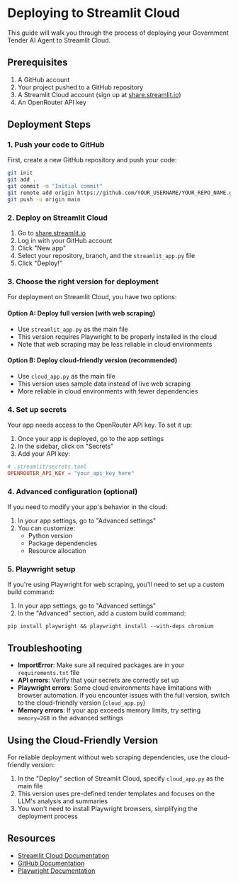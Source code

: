 # Deploying to Streamlit Cloud

This guide will walk you through the process of deploying your Government Tender AI Agent to Streamlit Cloud.

## Prerequisites

1. A GitHub account
2. Your project pushed to a GitHub repository
3. A Streamlit Cloud account (sign up at [share.streamlit.io](https://share.streamlit.io/))
4. An OpenRouter API key

## Deployment Steps

### 1. Push your code to GitHub

First, create a new GitHub repository and push your code:

```bash
git init
git add .
git commit -m "Initial commit"
git remote add origin https://github.com/YOUR_USERNAME/YOUR_REPO_NAME.git
git push -u origin main
```

### 2. Deploy on Streamlit Cloud

1. Go to [share.streamlit.io](https://share.streamlit.io/)
2. Log in with your GitHub account
3. Click "New app"
4. Select your repository, branch, and the `streamlit_app.py` file
5. Click "Deploy!"

### 3. Choose the right version for deployment

For deployment on Streamlit Cloud, you have two options:

#### Option A: Deploy full version (with web scraping)
- Use `streamlit_app.py` as the main file
- This version requires Playwright to be properly installed in the cloud
- Note that web scraping may be less reliable in cloud environments

#### Option B: Deploy cloud-friendly version (recommended)
- Use `cloud_app.py` as the main file
- This version uses sample data instead of live web scraping
- More reliable in cloud environments with fewer dependencies

### 4. Set up secrets

Your app needs access to the OpenRouter API key. To set it up:

1. Once your app is deployed, go to the app settings
2. In the sidebar, click on "Secrets"
3. Add your API key:

```toml
# .streamlit/secrets.toml
OPENROUTER_API_KEY = "your_api_key_here"
```

### 4. Advanced configuration (optional)

If you need to modify your app's behavior in the cloud:

1. In your app settings, go to "Advanced settings"
2. You can customize:
   - Python version
   - Package dependencies
   - Resource allocation

### 5. Playwright setup

If you're using Playwright for web scraping, you'll need to set up a custom build command:

1. In your app settings, go to "Advanced settings"
2. In the "Advanced" section, add a custom build command:
```
pip install playwright && playwright install --with-deps chromium
```

## Troubleshooting

- **ImportError**: Make sure all required packages are in your `requirements.txt` file
- **API errors**: Verify that your secrets are correctly set up
- **Playwright errors**: Some cloud environments have limitations with browser automation. If you encounter issues with the full version, switch to the cloud-friendly version (`cloud_app.py`)
- **Memory errors**: If your app exceeds memory limits, try setting `memory=2GB` in the advanced settings

## Using the Cloud-Friendly Version

For reliable deployment without web scraping dependencies, use the cloud-friendly version:

1. In the "Deploy" section of Streamlit Cloud, specify `cloud_app.py` as the main file
2. This version uses pre-defined tender templates and focuses on the LLM's analysis and summaries
3. You won't need to install Playwright browsers, simplifying the deployment process

## Resources

- [Streamlit Cloud Documentation](https://docs.streamlit.io/streamlit-cloud)
- [GitHub Documentation](https://docs.github.com/en)
- [Playwright Documentation](https://playwright.dev/python/)
